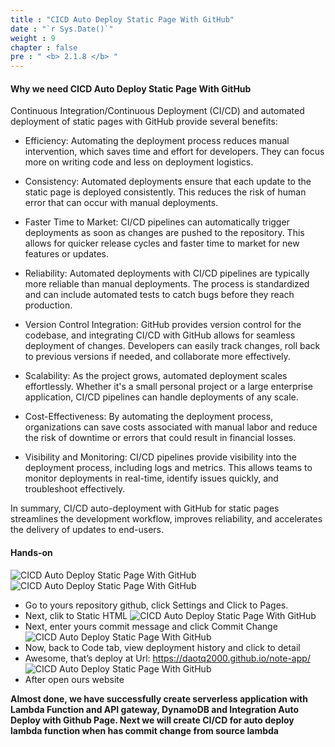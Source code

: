 ```yaml
---
title : "CICD Auto Deploy Static Page With GitHub"
date : "`r Sys.Date()`"
weight : 9
chapter : false
pre : " <b> 2.1.8 </b> "
---
```



#### Why we need CICD Auto Deploy Static Page With GitHub
Continuous Integration/Continuous Deployment (CI/CD) and automated deployment of static pages with GitHub provide several benefits:

+ Efficiency: Automating the deployment process reduces manual intervention, which saves time and effort for developers. They can focus more on writing code and less on deployment logistics.

+ Consistency: Automated deployments ensure that each update to the static page is deployed consistently. This reduces the risk of human error that can occur with manual deployments.

+ Faster Time to Market: CI/CD pipelines can automatically trigger deployments as soon as changes are pushed to the repository. This allows for quicker release cycles and faster time to market for new features or updates.

+ Reliability: Automated deployments with CI/CD pipelines are typically more reliable than manual deployments. The process is standardized and can include automated tests to catch bugs before they reach production.

+ Version Control Integration: GitHub provides version control for the codebase, and integrating CI/CD with GitHub allows for seamless deployment of changes. Developers can easily track changes, roll back to previous versions if needed, and collaborate more effectively.

+ Scalability: As the project grows, automated deployment scales effortlessly. Whether it's a small personal project or a large enterprise application, CI/CD pipelines can handle deployments of any scale.

+ Cost-Effectiveness: By automating the deployment process, organizations can save costs associated with manual labor and reduce the risk of downtime or errors that could result in financial losses.

+ Visibility and Monitoring: CI/CD pipelines provide visibility into the deployment process, including logs and metrics. This allows teams to monitor deployments in real-time, identify issues quickly, and troubleshoot effectively.

In summary, CI/CD auto-deployment with GitHub for static pages streamlines the development workflow, improves reliability, and accelerates the delivery of updates to end-users.
#### Hands-on
![CICD Auto Deploy Static Page With GitHub](/aws-stutdy-group-workshop/images/2/CICD2.jpeg?featherlight=false&width=80pc)
![CICD Auto Deploy Static Page With GitHub](/aws-stutdy-group-workshop/images/2/CICD3.jpeg?featherlight=false&width=80pc)
+ Go to yours repository github, click Settings and Click to Pages.
+ Next, clik to Static HTML
![CICD Auto Deploy Static Page With GitHub](/aws-stutdy-group-workshop/images/2/CICD4.jpeg?featherlight=false&width=50pc)
+ Next, enter yours commit message and click Commit Change
![CICD Auto Deploy Static Page With GitHub](/aws-stutdy-group-workshop/images/2/CICD7.jpeg?featherlight=false&width=50pc)
+ Now, back to Code tab, view deployment history and click to detail
+ Awesome, that’s deploy at Url: https://daotq2000.github.io/note-app/
![CICD Auto Deploy Static Page With GitHub](/aws-stutdy-group-workshop/images/2/CICD5.jpeg?featherlight=false&width=50pc)
+ After open ours website

**Almost done, we have successfully create serverless application with Lambda Function and API gateway, DynamoDB and Integration Auto Deploy with Github Page. Next we will create CI/CD for auto deploy lambda function when has commit change from source lambda**